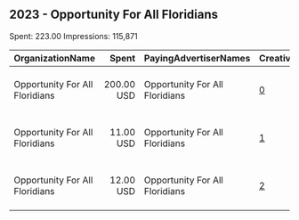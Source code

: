 ## 2023 - Opportunity For All Floridians 
Spent: 223.00
Impressions: 115,871

|OrganizationName|Spent|PayingAdvertiserNames|CreativeUrls|Impressions|Genders|AgeBrackets|CountryCodes|BillingAddresses|CandidateBallotInformation|
|:---|---:|:---|:---|---:|:---|:---|:---|:---|:---|
|Opportunity For All Floridians|200.00 USD|Opportunity For All Floridians|[0](https://www.snap.com/political-ads/asset/ce45d2ab91b69a46d9835e33444611eb303fe1de449e00ec5004917783016d36?mediaType=mp4)|110,272|||united states|"1430 S Dixie Highway, STE 104 #144,Coral Gables,33146,US"|HB1515|
|Opportunity For All Floridians|11.00 USD|Opportunity For All Floridians|[1](https://www.snap.com/political-ads/asset/284989a12557535e48d1d392e6284e2b1c75e2cc46a23d91ced76026fa57b3e3?mediaType=png)|2,800|||united states|"1430 S Dixie Highway, STE 104 #144,Coral Gables,33146,US"|HB1515|
|Opportunity For All Floridians|12.00 USD|Opportunity For All Floridians|[2](https://www.snap.com/political-ads/asset/343993e0096e28ba5febfaa1db3a26bdef76b09e807704d4906c9f5392eebde8?mediaType=mp4)|2,799|||united states|"1430 S Dixie Highway, STE 104 #144,Coral Gables,33146,US"|HB1515|
